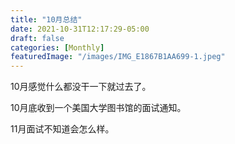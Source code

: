 ```yaml
---
title: "10月总结"
date: 2021-10-31T12:17:29-05:00
draft: false
categories: [Monthly]
featuredImage: "/images/IMG_E1867B1AA699-1.jpeg"
---
```


10月感觉什么都没干一下就过去了。

10月底收到一个美国大学图书馆的面试通知。

11月面试不知道会怎么样。